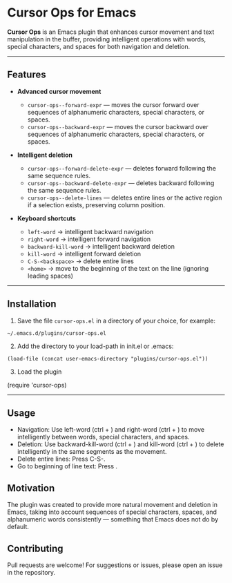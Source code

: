 # Cursor Ops for Emacs

**Cursor Ops** is an Emacs plugin that enhances cursor movement and text manipulation in the buffer, providing intelligent operations with words, special characters, and spaces for both navigation and deletion.

---

## Features

- **Advanced cursor movement**
  - `cursor-ops--forward-expr` — moves the cursor forward over sequences of alphanumeric characters, special characters, or spaces.
  - `cursor-ops--backward-expr` — moves the cursor backward over sequences of alphanumeric characters, special characters, or spaces.

- **Intelligent deletion**
  - `cursor-ops--forward-delete-expr` — deletes forward following the same sequence rules.
  - `cursor-ops--backward-delete-expr` — deletes backward following the same sequence rules.
  - `cursor-ops--delete-lines` — deletes entire lines or the active region if a selection exists, preserving column position.

- **Keyboard shortcuts**
  - `left-word` → intelligent backward navigation
  - `right-word` → intelligent forward navigation
  - `backward-kill-word` → intelligent backward deletion
  - `kill-word` → intelligent forward deletion
  - `C-S-<backspace>` → delete entire lines
  - `<home>` → move to the beginning of the text on the line (ignoring leading spaces)

---

## Installation

1. Save the file `cursor-ops.el` in a directory of your choice, for example:

```text
~/.emacs.d/plugins/cursor-ops.el
```

2. Add the directory to your load-path in init.el or .emacs:

```
(load-file (concat user-emacs-directory "plugins/cursor-ops.el"))
```

3. Load the plugin

(require 'cursor-ops)

---

## Usage

- Navigation: Use left-word (ctrl + <left>) and right-word (ctrl + <right>) to move intelligently between words, special characters, and spaces.
- Deletion: Use backward-kill-word (ctrl + <backspace>) and kill-word (ctrl + <delete>) to delete intelligently in the same segments as the movement.
- Delete entire lines: Press C-S-<backspace>.
- Go to beginning of line text: Press <home>.

## Motivation


The plugin was created to provide more natural movement and deletion in Emacs, taking into account sequences
of special characters, spaces, and alphanumeric words consistently — something that Emacs does not do by default.

## Contributing

Pull requests are welcome! For suggestions or issues, please open an issue in the repository.
